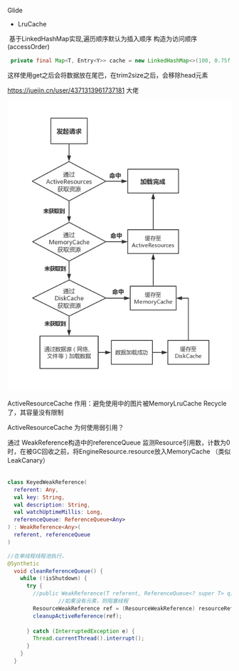 Glide

- LruCache

​		基于LinkedHashMap实现,遍历顺序默认为插入顺序
​		构造为访问顺序(accessOrder)

```java
 private final Map<T, Entry<Y>> cache = new LinkedHashMap<>(100, 0.75f, true);
```

这样使用get之后会将数据放在尾巴，在trim2size之后，会移除head元素

https://juejin.cn/user/4371313961737181 大佬



![glide缓存命中](..\image\glide缓存命中.jpg)

ActiveResourceCache 作用：避免使用中的图片被MemoryLruCache   Recycle了，其容量没有限制

ActiveResourceCache 为何使用弱引用？ 

通过 WeakReference构造中的referenceQueue 监测Resource引用数，计数为0时，在被GC回收之前，将EngineResource.resource放入MemoryCache （类似LeakCanary）

```kotlin

class KeyedWeakReference(
  referent: Any,
  val key: String,
  val description: String,
  val watchUptimeMillis: Long,
  referenceQueue: ReferenceQueue<Any>
) : WeakReference<Any>(
  referent, referenceQueue
)
```


```java
//在单线程线程池执行， 
@Synthetic
  void cleanReferenceQueue() {
    while (!isShutdown) {
      try {
      	//public WeakReference(T referent, ReferenceQueue<? super T> q)
				//如果没有元素，则阻塞线程
        ResourceWeakReference ref = (ResourceWeakReference) resourceReferenceQueue.remove();
        cleanupActiveReference(ref);
 		
      } catch (InterruptedException e) {
        Thread.currentThread().interrupt();
      }
    }
  }
```

